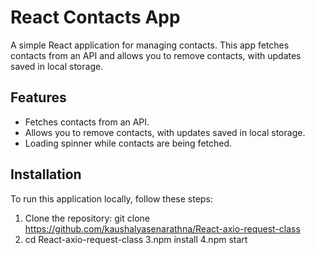 # React Contacts App

A simple React application for managing contacts. This app fetches contacts from an API and allows you to remove contacts, with updates saved in local storage.

 
## Features

- Fetches contacts from an API.
- Allows you to remove contacts, with updates saved in local storage.
- Loading spinner while contacts are being fetched.
 

## Installation

To run this application locally, follow these steps:

1. Clone the repository:
   git clone  https://github.com/kaushalyasenarathna/React-axio-request-class
2. cd React-axio-request-class
3.npm install
4.npm start

